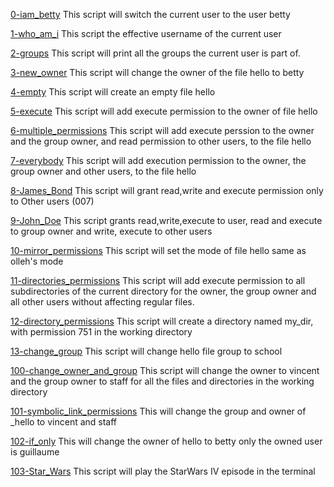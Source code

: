 [0-iam_betty](./0-iam_betty)
This script will switch the current user to the user betty

[1-who_am_i](./1-who_am_i) 
This script the effective username of the current user

[2-groups](./2-groups)
This script will print all the groups the current user is part of.

[3-new_owner](./3-new_owner)
This script will change the owner of the file hello to betty

[4-empty](./4-empty)
This script will create an empty file hello

[5-execute](./5-execute)
This script will add execute permission to the owner of file hello

[6-multiple_permissions](./6-multiple_permissions)
This script will add execute perssion to the owner and the group owner, and read permission to other users, to the file hello

[7-everybody](./7-everybody)
This script will add execution permission to the owner, the group owner and other users, to the file hello

[8-James_Bond](./8-James_Bond)
This script will grant read,write and execute permission only to Other users (007)

[9-John_Doe](./9-John_Doe)
This script grants read,write,execute to user, read and execute to group owner and write, execute to other users

[10-mirror_permissions](./10-mirror_permissions)
This script will set the mode of file hello same as olleh's mode

[11-directories_permissions](./11-directories_permissions)
This script will add execute permission to all subdirectories of the current directory for the owner, the group owner and all other users without affecting regular files.

[12-directory_permissions](./12-directory_permissions)
This script will create a directory named my_dir, with permission 751 in the working directory

[13-change_group](./13-change_group)
This script will change hello file group to school

[100-change_owner_and_group](./100-change_owner_and_group)
This script will change the owner to vincent and the group owner to staff for all the files and directories in the working directory

[101-symbolic_link_permissions](./101-symbolic_link_permissions)
This will change the group and owner of _hello to vincent and staff

[102-if_only](./102-if_only)
This will change the owner of hello to betty only the owned user is guillaume

[103-Star_Wars](./103-Star_Wars)
This script will play the StarWars IV episode in the terminal
